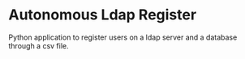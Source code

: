 # Autonomous Ldap Register
Python application to register users on a ldap server and a database through a csv file.
